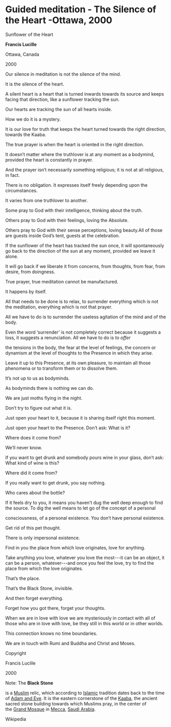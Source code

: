# Guided meditation - The Silence of the Heart -Ottawa, 2000

Sunflower of the Heart

**Francis Lucille**

Ottawa, Canada

2000

Our silence in meditation is not the silence of the mind.

It is the silence of the heart.

A silent heart is a heart that is turned inwards towards its source and keeps facing that direction, like a sunflower tracking the sun.

Our hearts are tracking the sun of all hearts inside.

How we do it is a mystery.

It is our love for truth that keeps the heart turned towards the right direction, towards the Kaaba.

The true prayer is when the heart is oriented in the right direction.

It doesn’t matter where the truthlover is at any moment as a bodymind, provided the heart is constantly in prayer.

And the prayer isn’t necessarily something religious; it is not at all religious, in fact.

There is no obligation. It expresses itself freely depending upon the circumstances.

It varies from one truthlover to another.

Some pray to God with their intelligence, thinking about the truth.

Others pray to God with their feelings, loving the Absolute.

Others pray to God with their sense perceptions, loving beauty.All of those are guests inside God’s tent, guests at the celebration.

If the sunflower of the heart has tracked the sun once, it will spontaneously go back to the direction of the sun at any moment, provided we leave it alone.

It will go back if we liberate it from concerns, from thoughts, from fear, from desire, from doingness.

True prayer, true meditation cannot be manufactured.

It happens by itself.

All that needs to be done is to relax, to surrender everything which is not the meditation, everything which is not that prayer.

All we have to do is to surrender the useless agitation of the mind and of the body.

Even the word ‘surrender’ is not completely correct because it suggests a loss, it suggests a renunciation. All we have to do is _to offer_

the tensions in the body, the fear at the level of feelings, the concern or dynamism at the level of thoughts to the Presence in which they arise.

Leave it up to this Presence, at its own pleasure, to maintain all those phenomena or to transform them or to dissolve them.

It’s not up to us as bodyminds.

As bodyminds there is nothing we can do.

We are just moths flying in the night.

Don’t try to figure out what it is.

Just open your heart to it, because it is sharing itself right this moment.

Just open your heart to the Presence. Don’t ask: What is it?

Where does it come from?

We’ll never know.

If you want to get drunk and somebody pours wine in your glass, don’t ask: What kind of wine is this?

Where did it come from?

If you really want to get drunk, you say nothing.

Who cares about the bottle?

If it feels dry to you, it means you haven’t dug the well deep enough to find the source. To dig the well means to let go of the concept of a personal

consciousness, of a personal existence. You don’t have personal existence.

Get rid of this pet thought.

There is only impersonal existence.

Find in you the place from which love originates, love for anything.

Take anything you love, whatever you love the most---it can be an object, it can be a person, whatever---and once you feel the love, try to find the place from which the love originates.

That’s the place.

That’s the Black Stone, invisible.

And then forget everything.

Forget how you got there, forget your thoughts.

When we are in love with love we are mysteriously in contact with all of those who are in love with love, be they still in this world or in other worlds.

This connection knows no time boundaries.

We are in touch with Rumi and Buddha and Christ and Moses.

Copyright

Francis Lucille

2000

Note: The **Black Stone**

is a [Muslim](http://web.archive.org/web/20100911085016/http://en.wikipedia.org/wiki/Muslim) relic, which according to [Islamic](http://web.archive.org/web/20100911085016/http://en.wikipedia.org/wiki/Islam) tradition dates back to the time of [Adam and Eve](http://web.archive.org/web/20100911085016/http://en.wikipedia.org/wiki/Adam_and_Eve). It is the eastern cornerstone of the [Kaaba](http://web.archive.org/web/20100911085016/http://en.wikipedia.org/wiki/Kaaba), the ancient sacred stone building towards which Muslims pray, in the center of the [Grand Mosque](http://web.archive.org/web/20100911085016/http://en.wikipedia.org/wiki/Masjid_al-Haram) in [Mecca](http://web.archive.org/web/20100911085016/http://en.wikipedia.org/wiki/Mecca), [Saudi Arabia](http://web.archive.org/web/20100911085016/http://en.wikipedia.org/wiki/Saudi_Arabia).

Wikipedia

